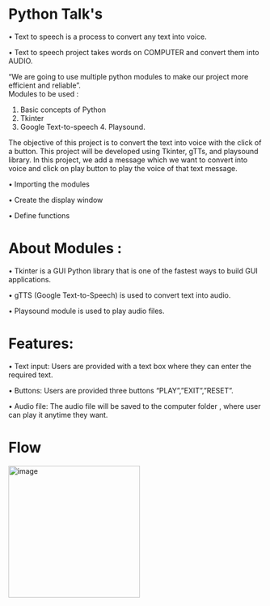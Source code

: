 # Python Talk's

•	Text to speech is a process to convert any text into voice.  

•	Text to speech project takes words on COMPUTER and convert them into AUDIO. 
 
“We are going to use multiple python modules to make our project more efficient and reliable”.   
Modules to be used : 
1.	Basic concepts of Python 
2.	Tkinter 
3.	Google Text-to-speech 4. Playsound. 
 
The objective of this project is to convert the text into voice with the click of a button. This project will be developed using Tkinter, gTTs, and playsound library. 
In this project, we add a message which we want to convert into voice and click on play button to play the voice of that text message.

•	Importing the modules 

•	Create the display window 

•	Define functions 
 
# About Modules : 
 
•	Tkinter is a  GUI Python library that is one of the fastest ways to build GUI applications. 

•	gTTS (Google Text-to-Speech) is used to convert text into audio. 

•	Playsound module is used to play audio files. 
 
# Features:  

•	Text input: Users are provided with a text box where they can enter the required text.

•	Buttons: Users are provided three buttons “PLAY”,”EXIT”,”RESET”. 

•	Audio file: The audio file will be saved to the computer folder , where user can play it anytime they want. 

# Flow

<img width="260" alt="image" src="https://user-images.githubusercontent.com/114301040/216046905-d135c476-b0cf-4c8d-985f-e5b1b95eb733.png">

